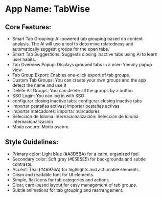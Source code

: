 # **App Name**: TabWise

## Core Features:

- Smart Tab Grouping: AI-powered tab grouping based on content analysis. The AI will use a tool to determine relatedness and automatically suggest groups for the open tabs.
- Smart Tab Suggestions: Suggests closing inactive tabs using AI to learn user habits.
- Tab Overview Popup: Displays grouped tabs in a user-friendly popup view.
- Tab Group Export: Enables one-click export of tab groups.
- Custom Tab Groups: You can create your own groups and the app detect the name and use it
- Delete All Groups: You can delete all the groups by a button
- SSO Login: You can log in with SSO
- configurar closing inactive tabs: configurar closing inactive tabs
- importar pestañas activas: importar pestañas activas
- importar marcadores: importar marcadores
- Selección de Idioma Internacionalización: Selección de Idioma Internacionalización
- Modo oscuro: Modo oscuro

## Style Guidelines:

- Primary color: Light blue (#A8D5BA) for a calm, organized feel.
- Secondary color: Soft gray (#E5E5E5) for backgrounds and subtle contrasts.
- Accent: Teal (#46976A) for highlights and actionable elements.
- Clean and readable font for UI elements.
- Simple, flat icons for tab categories and actions.
- Clear, card-based layout for easy management of tab groups.
- Subtle animations for tab grouping and rearrangement.